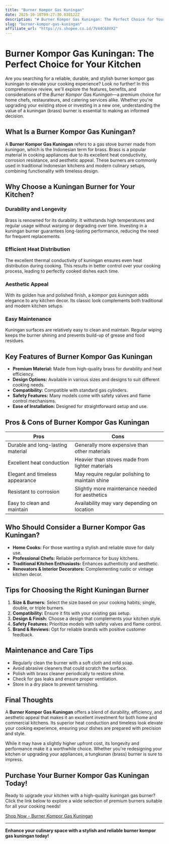 ```yaml
---
title: "Burner Kompor Gas Kuningan"
date: 2025-10-18T09:27:30.038122Z
description: "# Burner Kompor Gas Kuningan: The Perfect Choice for Your Kitchen..."
slug: "burner-kompor-gas-kuningan"
affiliate_url: "https://s.shopee.co.id/7V44C68VX2"
---
```

# Burner Kompor Gas Kuningan: The Perfect Choice for Your Kitchen

Are you searching for a reliable, durable, and stylish burner kompor gas kuningan to elevate your cooking experience? Look no further! In this comprehensive review, we'll explore the features, benefits, and considerations of the *Burner Kompor Gas Kuningan*—a premium choice for home chefs, restaurateurs, and catering services alike. Whether you're upgrading your existing stove or investing in a new one, understanding the value of a kuningan (brass) burner is essential to making an informed decision.

## What Is a Burner Kompor Gas Kuningan?

A **Burner Kompor Gas Kuningan** refers to a gas stove burner made from *kuningan*, which is the Indonesian term for brass. Brass is a popular material in cooking appliances due to its excellent heat conductivity, corrosion resistance, and aesthetic appeal. These burners are commonly used in traditional Indonesian kitchens and modern culinary setups, combining functionality with timeless design.

## Why Choose a Kuningan Burner for Your Kitchen?

### Durability and Longevity

Brass is renowned for its durability. It withstands high temperatures and regular usage without warping or degrading over time. Investing in a kuningan burner guarantees long-lasting performance, reducing the need for frequent replacements.

### Efficient Heat Distribution

The excellent thermal conductivity of kuningan ensures even heat distribution during cooking. This results in better control over your cooking process, leading to perfectly cooked dishes each time.

### Aesthetic Appeal

With its golden hue and polished finish, a *kompor gas kuningan* adds elegance to any kitchen decor. Its classic look complements both traditional and modern kitchen setups.

### Easy Maintenance

Kuningan surfaces are relatively easy to clean and maintain. Regular wiping keeps the burner shining and prevents build-up of grease and food residues.

## Key Features of Burner Kompor Gas Kuningan

- **Premium Material:** Made from high-quality brass for durability and heat efficiency.
- **Design Options:** Available in various sizes and designs to suit different cooking needs.
- **Compatibility:** Compatible with standard gas cylinders.
- **Safety Features:** Many models come with safety valves and flame control mechanisms.
- **Ease of Installation:** Designed for straightforward setup and use.

## Pros & Cons of Burner Kompor Gas Kuningan

| **Pros**                                      | **Cons**                                           |
|------------------------------------------------|----------------------------------------------------|
| Durable and long-lasting material             | Generally more expensive than other materials     |
| Excellent heat conduction                     | Heavier than stoves made from lighter materials   |
| Elegant and timeless appearance               | May require regular polishing to maintain shine |
| Resistant to corrosion                        | Slightly more maintenance needed for aesthetics |
| Easy to clean and maintain                     | Availability may vary depending on location      |

## Who Should Consider a Burner Kompor Gas Kuningan?

- **Home Cooks:** For those wanting a stylish and reliable stove for daily use.
- **Professional Chefs:** Reliable performance for busy kitchens.
- **Traditional Kitchen Enthusiasts:** Enhances authenticity and aesthetic.
- **Renovators & Interior Decorators:** Complementing rustic or vintage kitchen decor.

## Tips for Choosing the Right Kuningan Burner

1. **Size & Burners:** Select the size based on your cooking habits; single, double, or triple burners.
2. **Compatibility:** Ensure it fits with your existing gas setup.
3. **Design & Finish:** Choose a design that complements your kitchen style.
4. **Safety Features:** Prioritize models with safety valves and flame control.
5. **Brand & Reviews:** Opt for reliable brands with positive customer feedback.

## Maintenance and Care Tips

- Regularly clean the burner with a soft cloth and mild soap.
- Avoid abrasive cleaners that could scratch the surface.
- Polish with brass cleaner periodically to restore shine.
- Check for gas leaks and ensure proper ventilation.
- Store in a dry place to prevent tarnishing.

## Final Thoughts

A **Burner Kompor Gas Kuningan** offers a blend of durability, efficiency, and aesthetic appeal that makes it an excellent investment for both home and commercial kitchens. Its superior heat conduction and timeless look elevate your cooking experience, ensuring your dishes are prepared with precision and style.

While it may have a slightly higher upfront cost, its longevity and performance make it a worthwhile choice. Whether you're redesigning your kitchen or upgrading your appliances, a tungkunan (brass) burner is sure to impress.

## Purchase Your Burner Kompor Gas Kuningan Today!

Ready to upgrade your kitchen with a high-quality kuningan gas burner? Click the link below to explore a wide selection of premium burners suitable for all your cooking needs!

[Shop Now - Burner Kompor Gas Kuningan](https://s.shopee.co.id/7V44C68VX2)

---

**Enhance your culinary space with a stylish and reliable burner kompor gas kuningan today!**